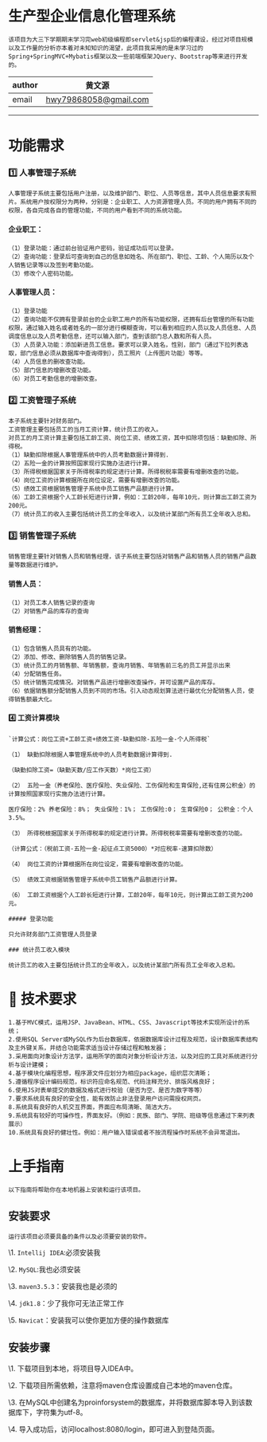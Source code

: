 # 生产型企业信息化管理系统

	该项目为大三下学期期末学习完web初级编程即servlet&jsp后的编程课设，经过对项目规模以及工作量的分析亦本着对未知知识的渴望，此项目我采用的是未学习过的Spring+SpringMVC+Mybatis框架以及一些前端框架JQuery、Bootstrap等来进行开发的。


|    author  |   黄文源  
| ---- | ---- |
|    email  | hwy79868058@gmail.com|

---

# 功能需求
	
### :one: 人事管理子系统
	人事管理子系统主要包括用户注册，以及维护部门、职位、人员等信息，其中人员信息要求有照片。系统用户按权限分为两种，分别是：企业职工、人力资源管理人员。不同的用户拥有不同的权限，各自完成各自的管理功能，不同的用户看到不同的系统功能。

#### 企业职工：
	（1）登录功能：通过前台验证用户密码，验证成功后可以登录。
	（2）查询功能：登录后可查询到自己的信息如姓名、所在部门、职位、工龄、个人简历以及个人销售记录等以及签到考勤功能。
	（3）修改个人密码功能。

#### 人事管理人员：
	（1）登录功能
	（2）查询功能不仅拥有登录前台的企业职工用户的所有功能权限，还拥有后台管理的所有功能权限，通过输入姓名或者姓名的一部分进行模糊查询，可以看到相应的人员以及人员信息、人员调度信息以及人员考勤信息，还可以输入部门，查到该部门总人数和所有人员。
	（3）人员录入功能：添加新进员工信息。要求可以录入姓名，性别，部门（通过下拉列表选取，部门信息必须从数据库中查询得到），员工照片（上传图片功能）等等。
	（4）人员信息的删改查功能。
	（5）部门信息的增删改查功能。
	（6）对员工考勤信息的增删改查。

### :two: 工资管理子系统
	本子系统主要针对财务部门。
	工资管理主要包括员工的当月工资计算，统计员工的收入。
	对员工的月工资计算主要包括工龄工资、岗位工资、绩效工资，其中扣除项包括：缺勤扣除、所得税。
	（1）缺勤扣除根据人事管理系统中的人员考勤数据计算得到.
	（2）五险一金的计算按照国家现行实施办法进行计算。
	（3）所得税根据国家关于所得税率的规定进行计算。所得税税率需要有增删改查的功能。
	（4）岗位工资的计算根据所在岗位设定，需要有增删改查的功能。
	（5）绩效工资根据销售管理子系统中员工销售产品额进行计算。
	（6）工龄工资根据个人工龄长短进行计算，例如：工龄20年，每年10元，则计算出工龄工资为200元。
	（7）统计员工的收入主要包括统计员工的全年收入，以及统计某部门所有员工全年收入总和。
	
### :three: 销售管理子系统
	
	销售管理主要针对销售人员和销售经理，该子系统主要包括对销售产品和销售人员的销售产品数量等数据进行维护。
	
#### 销售人员：
	（1）对员工本人销售记录的查询
	（2）对销售产品的库存的查询
	
#### 销售经理：
	（1）包含销售人员具有的功能。
	（2）添加、修改、删除销售人员的销售记录。
	（3）统计员工的月销售额、年销售额，查询月销售、年销售前三名的员工并显示出来
	（4）分配销售任务。
	（5）统计销售完成情况。对销售产品进行增删改查操作，并可设置产品的库存。
	（6）依据销售额分配销售人员到不同的市场。引入动态规划算法进行最优化分配销售人员，使得销售额最大化。
	
#### :four: 工资计算模块

	`计算公式：岗位工资+工龄工资+绩效工资-缺勤扣除-五险一金-个人所得税`

	（1） 缺勤扣除根据人事管理系统中的人员考勤数据计算得到.

	（缺勤扣除工资=（缺勤天数/应工作天数）*岗位工资）

	（2） 五险一金（养老保险、医疗保险、失业保险、工伤保险和生育保险,还有住房公积金）的计算按照国家现行实施办法进行计算。

	医疗保险：2% 养老保险：8%； 失业保险：1%； 工伤保险:0； 生育保险0； 公积金：个人3.5%。 

	（3） 所得税根据国家关于所得税率的规定进行计算。所得税税率需要有增删改查的功能。

	（计算公式：（税前工资-五险一金-起征点工资5000）*对应税率-速算扣除数）

	（4） 岗位工资的计算根据所在岗位设定，需要有增删改查的功能。

	（5） 绩效工资根据销售管理子系统中员工销售产品额进行计算。

	（6） 工龄工资根据个人工龄长短进行计算，工龄20年，每年10元，则计算出工龄工资为200元。

	##### 登录功能

	只允许财务部门工资管理人员登录

	### 统计员工收入模块

	统计员工的收入主要包括统计员工的全年收入，以及统计某部门所有员工全年收入总和。

# :link: 技术要求
	1.基于MVC模式，运用JSP、JavaBean、HTML、CSS、Javascript等技术实现所设计的系统；
	2.使用SQL Server或MySQL作为后台数据库，依据数据库设计过程及规范，设计数据库表结构及主外键关系，并结合功能需求适当设计存储过程和触发器；
	3.采用面向对象设计方法学，运用所学的面向对象分析设计方法，以及对应的工具对系统进行分析与设计建模；
	4.基于模块化编程思想，程序源文件应划分为相应package，组织层次清晰；
	5.遵循程序设计编码规范，标识符应命名规范、代码注释充分、排版风格良好；
	6.使用JS对表单提交的数据及格式进行校验（是否为空、是否为数字等等）
	7.要求系统具有良好的安全性，能有效防止非法登录用户访问需授权网页。
	8.系统具有良好的人机交互界面，界面应布局清晰、简洁大方。
	9.系统具有较好的可操作性，界面友好。（例如：民族、部门、学院、班级等信息通过下来列表展示）
	10.系统具有良好的健壮性。例如：用户输入错误或者不按流程操作时系统不会异常退出。

# 上手指南

	以下指南将帮助你在本地机器上安装和运行该项目。
	
## 安装要求

	运行该项目必须要具备的条件以及必须要安装的软件。

\1.   `Intellij IDEA`:必须安装我

\2.   `MySQL`:我也必须安装

\3.   `maven3.5.3`：安装我也是必须的

\4.  `jdk1.8`：少了我你可无法正常工作

\5.  `Navicat`：安装我可以使你更加方便的操作数据库

## 安装步骤


\1.  下载项目到本地，将项目导入IDEA中。

\2.  下载项目所需依赖，注意将maven仓库设置成自己本地的maven仓库。

\3.  在MySQL中创建名为proinforsystem的数据库，并将数据库脚本导入到该数据库下，字符集为utf-8。

\4. 导入成功后，访问localhost:8080/login，即可进入到登陆页面。



